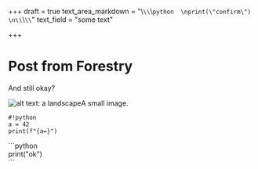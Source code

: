 +++
draft = true
text_area_markdown = "\\`\\`\\`python  \nprint(\"confirm\")  \n\\`\\`\\`"
text_field = "some text"

+++
# Post from Forestry

And still okay?

![alt text: a landscape](/uploads/landscape_full-size_192.jpg "title of image")A small image.

    #!python
    a = 42
    print(f"{a=}")

\`\`\`python  
print("ok")  
\`\`\`